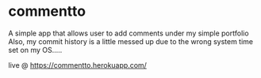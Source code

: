 # commentto

A simple app that allows user to add comments under my simple portfolio
Also, my commit history is a little messed up due to the wrong system time set on my OS.....

live @ https://commentto.herokuapp.com/
